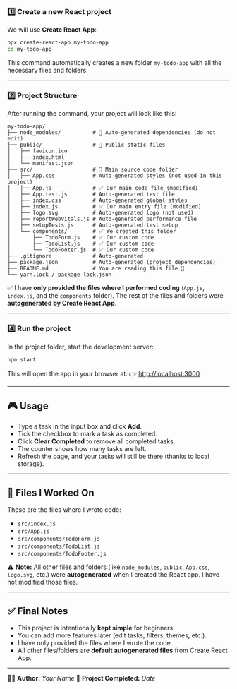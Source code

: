 ### 1️⃣ Create a new React project

We will use **Create React App**:

```bash
npx create-react-app my-todo-app
cd my-todo-app
```

This command automatically creates a new folder `my-todo-app` with all the necessary files and folders.

---

### 2️⃣ Project Structure

After running the command, your project will look like this:

```
my-todo-app/
├── node_modules/          # 📂 Auto-generated dependencies (do not edit)
├── public/                # 📂 Public static files
│   ├── favicon.ico
│   ├── index.html
│   └── manifest.json
├── src/                   # 📂 Main source code folder
│   ├── App.css            # Auto-generated styles (not used in this project)
│   ├── App.js             # ✅ Our main code file (modified)
│   ├── App.test.js        # Auto-generated test file
│   ├── index.css          # Auto-generated global styles
│   ├── index.js           # ✅ Our main entry file (modified)
│   ├── logo.svg           # Auto-generated logo (not used)
│   ├── reportWebVitals.js # Auto-generated performance file
│   ├── setupTests.js      # Auto-generated test setup
│   └── components/        # ✅ We created this folder
│       ├── TodoForm.js    # ✅ Our custom code
│       ├── TodoList.js    # ✅ Our custom code
│       └── TodoFooter.js  # ✅ Our custom code
├── .gitignore             # Auto-generated
├── package.json           # Auto-generated (project dependencies)
├── README.md              # You are reading this file 🙂
└── yarn.lock / package-lock.json
```

✅ I have **only provided the files where I performed coding** (`App.js`, `index.js`, and the `components` folder).
The rest of the files and folders were **autogenerated by Create React App**.

---

### 4️⃣ Run the project

In the project folder, start the development server:

```bash
npm start
```

This will open the app in your browser at:
👉 [http://localhost:3000](http://localhost:3000)

---

## 🎮 Usage

* Type a task in the input box and click **Add**.
* Tick the checkbox to mark a task as completed.
* Click **Clear Completed** to remove all completed tasks.
* The counter shows how many tasks are left.
* Refresh the page, and your tasks will still be there (thanks to local storage).

---

## 📂 Files I Worked On

These are the files where I wrote code:

* `src/index.js`
* `src/App.js`
* `src/components/TodoForm.js`
* `src/components/TodoList.js`
* `src/components/TodoFooter.js`

⚠️ **Note:** All other files and folders (like `node_modules`, `public`, `App.css`, `logo.svg`, etc.) were **autogenerated** when I created the React app.
I have not modified those files.

---

## ✅ Final Notes

* This project is intentionally **kept simple** for beginners.
* You can add more features later (edit tasks, filters, themes, etc.).
* I have only provided the files where I wrote the code.
* All other files/folders are **default autogenerated files** from Create React App.

---

👨‍💻 **Author:** *Your Name*
📅 **Project Completed:** *Date*


